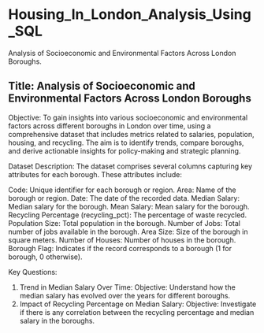 # Housing_In_London_Analysis_Using_SQL
Analysis of Socioeconomic and Environmental Factors Across London Boroughs.

## Title: Analysis of Socioeconomic and Environmental Factors Across London Boroughs

Objective: To gain insights into various socioeconomic and environmental factors across different boroughs in London over time, using a comprehensive dataset that includes metrics related to salaries, population, housing, and recycling. The aim is to identify trends, compare boroughs, and derive actionable insights for policy-making and strategic planning.

Dataset Description: The dataset comprises several columns capturing key attributes for each borough. These attributes include:

Code: Unique identifier for each borough or region.
Area: Name of the borough or region.
Date: The date of the recorded data.
Median Salary: Median salary for the borough.
Mean Salary: Mean salary for the borough.
Recycling Percentage (recycling_pct): The percentage of waste recycled.
Population Size: Total population in the borough.
Number of Jobs: Total number of jobs available in the borough.
Area Size: Size of the borough in square meters.
Number of Houses: Number of houses in the borough.
Borough Flag: Indicates if the record corresponds to a borough (1 for borough, 0 otherwise).


Key Questions:
1. Trend in Median Salary Over Time:
    Objective: Understand how the median salary has evolved over the years for different boroughs.
2. Impact of Recycling Percentage on Median Salary:
    Objective: Investigate if there is any correlation between the recycling percentage and median salary in the boroughs.
